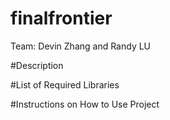 # finalfrontier

Team: Devin Zhang and Randy LU

#Description


#List of Required Libraries


#Instructions on How to Use Project
